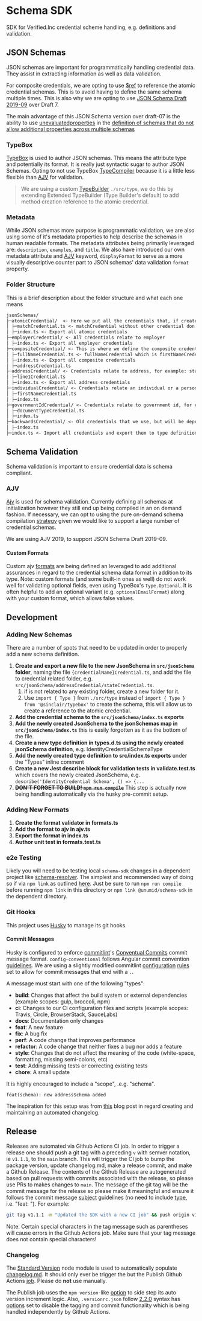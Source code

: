 # Schema SDK
SDK for Verified.Inc credential scheme handling, e.g. definitions and validation.

## JSON Schemas
JSON schemas are important for programmatically handling credential data. They assist in extracting information as well as data validation.

For composite credentials, we are opting to use [$ref](https://json-schema.org/understanding-json-schema/structuring.html#ref) to reference the atomic credential schemas. This is to avoid having to define the same schema multiple times. This is also why we are opting to use [JSON Schema Draft 2019-09](https://ajv.js.org/guide/schema-language.html#draft-2019-09-and-draft-2020-12) over Draft 7.

The main advantage of this JSON Schema version over draft-07 is the ability to use  [unevaluatedproperties](https://ajv.js.org/json-schema.html#unevaluatedproperties) in the [definition of schemas that do not allow additional properties across multiple schemas](https://json-schema.org/understanding-json-schema/reference/object.html#extending)

### TypeBox
[TypeBox](https://github.com/sinclairzx81/typebox) is used to author JSON schemas. This means the attribute type and potentially its format. It is really just syntactic sugar to author JSON Schemas. Opting to not use TypeBox [TypeCompiler](https://github.com/sinclairzx81/typebox#typecompiler) because it is a little less flexible than [AJV](###AJV) for validation.

> We are using a custom [TypeBuilder](https://github.com/sinclairzx81/typebox/issues/373#issuecomment-1502287920) `./src/type`, we do this by extending Extended TypeBuilder (Type Builder's default) to add method creation reference to the atomic credential.

### Metadata
While JSON schemas more purpose is programmatic validation, we are also using some of it's metadata properties to help describe the schemas in human readable formats. The metadata attributes being primarily leveraged are: `description`, `examples`, and `title`. We also have introduced our own metadata attribute and [AJV](#AJV) keyword, `displayFormat` to serve as a more visually descriptive counter part to JSON schemas' data validation `format` property.

### Folder Structure

This is a brief description about the folder structure and what each one means

```markdown
jsonSchemas/ 
├─atomicCredential/  <- Here we put all the credentials that, if created, do not add much information, eg: matchCredential.ts
│ ├─matchCredential.ts <- matchCredential without other credential don't mean anything
│ ├─index.ts <- Export all atomic credentials
├─employerCredential/ <- All credentials relate to employer
│ ├─index.ts <- Export all employer credentials
├─compositeCredential/ <- This is where we define the composite credentials, such as eg: fullNameCredential.ts
│ ├─fullNameCredential.ts <- fullNameCredential which is firstNameCredential + lastNameCredential (optional middleNameCredential)
│ ├─index.ts <- Export all composite credentials
│ ├─addressCredential.ts 
├─addressCredential/ <- Credentials relate to address, for example: stateCredential, cityCredential
│ ├─line1Credential.ts
│ ├─index.ts <- Export all address credentials
├─individualCredential/ <- Credentials relate an individual or a person, for example: firstNameCredential, birthDateCredential
│ ├─firstNameCredential.ts
│ ├─index.ts
├─governmentIdCredential/ <- Credentials relate to government id, for example: ssnCredential, documentTypeCredential
│ ├─documentTypeCredential.ts
│ ├─index.ts
├─backwardsCredential/ <- Old credentials that we use, but will be deprecated
│ ├─index.ts
├─index.ts <- Import all credentials and export them to type definition
```

## Schema Validation
Schema validation is important to ensure credential data is schema compliant.

### AJV
[Ajv](https://ajv.js.org/guide/why-ajv.html) is used for schema validation. Currently defining all schemas at initialization however they still end up being compiled in an on demand fashion. If necessary, we can opt to using the pure on-demand schema compilation [strategy](https://ajv.js.org/guide/managing-schemas.html#pre-adding-all-schemas-vs-adding-on-demand) given we would like to support a large number of credential schemas.

We are using AJV 2019, to support JSON Schema Draft 2019-09.

#### Custom Formats
Custom ajv [formats](https://ajv.js.org/guide/formats.html#user-defined-formats) are being defined an leveraged to add additional assurances in regard to the credential schema data format in addition to its type.
Note: custom formats (and some built-in ones as well) do not work well for validating optional fields, even using TypeBox's `Type.Optional`. It is often helpful to add an optional variant (e.g. `optionalEmailFormat`) along with your custom format, which allows false values.

## Development
### Adding New Schemas
There are a number of spots that need to be updated in order to properly add a new schema definition.


1. **Create and export a new file to the new JsonSchema in `src/jsonSchema` folder**, naming the file `{credentialName}Credential.ts`, and add the file to credential related folder, e.g. `src/jsonSchema/addressCredential/stateCredential.ts`.
   1. if is not related to any existing folder, create a new folder for it. 
   2. Use `import { Type }` from `./src/type` instead of `import { Type } from '@sinclair/typebox'` to create the schema, this will allow us to create a reference to the atomic credential.
2. **Add the credential schema to the `src/jsonSchema/index.ts` exports**
3. **Add the newly created JsonSchema to the jsonSchemas map in `src/jsonSchema/index.ts`** this is easily forgotten as it as the bottom of the file.
4. **Create a new type definition in types.d.ts using the newly created jsonSchema definition**, e.g. IdentityCredentialSchemaType
5. **Add the newly created type definition to src/index.ts exports** under the "Types" inline comment
6.  **Create a new Jest describe block for validation tests in validate.test.ts** which covers the newly created JsonSchema, e.g. `describe('IdentityCredential Schema', () => {...`
7.  ~~**DON'T FORGET TO BUILD! `npm run compile`**~~ This step is actually now being handling automatically via the husky pre-commit setup.

### Adding New Formats
1. **Create the format validator in formats.ts**
2. **Add the format to ajv in ajv.ts**
3. **Export the format in index.ts**
4. **Author unit test in formats.test.ts**

### e2e Testing
Likely you will need to be testing local `schema-sdk` changes in a dependent project like [schema-resolver](https://github.com/UnumID/schema-resolver). The simplest and recommended way of doing so if via `npm link` as outlined [here](https://www.geeksforgeeks.org/how-to-install-a-local-module-using-npm/). Just be sure to run `npm run compile` before running `npm link` in this directory or `npm link @unumid/schema-sdk` in the dependent directory.

### Git Hooks
This project uses [Husky](https://github.com/typicode/husky) to manage its git hooks.

#### Commit Messages
 Husky is configured to enforce [commitlint](https://github.com/conventional-changelog/commitlint/tree/master/%40commitlint/config-conventional)'s [Conventual Commits](https://www.conventionalcommits.org/en/v1.0.0-beta.2/) commit message format. `config-conventional` follows Angular commit convention [guidelines](https://github.com/angular/angular/blob/22b96b9/CONTRIBUTING.md#-commit-message-guidelines). We are using a slightly modified commitlint [configuration](.commitlintrc.json) [rules](https://commitlint.js.org/#/reference-rules) set to allow for commit messages that end with a `.`.

A message must start with one of the following "types":

* **build**: Changes that affect the build system or external dependencies (example scopes: gulp, broccoli, npm)
* **ci**: Changes to our CI configuration files and scripts (example scopes: Travis, Circle, BrowserStack, SauceLabs)
* **docs**: Documentation only changes
* **feat**: A new feature
* **fix**: A bug fix
* **perf**: A code change that improves performance
* **refactor**: A code change that neither fixes a bug nor adds a feature
* **style**: Changes that do not affect the meaning of the code (white-space, formatting, missing semi-colons, etc)
* **test**: Adding missing tests or correcting existing tests
* **chore**: A small update

It is highly encouraged to include a "scope", .e.g. "schema". 
```
feat(schema): new addressSchema added
```

The inspiration for this setup was from [this](https://mokkapps.de/blog/how-to-automatically-generate-a-helpful-changelog-from-your-git-commit-messages/) blog post in regard creating and maintaining an automated changelog.

## Release
Releases are automated via Github Actions CI job. In order to trigger a release one should push a git tag with a preceding `v` with semver notation, ie `v1.1.1`, to the `main` branch. This will trigger the CI job to bump the package version, update changelog.md, make a release commit, and make a Github Release. The contents of the Github Release are autogenerated based on pull requests with commits associated with the release, so please use PRs to makes changes to `main`. The message of the git tag will be the commit message for the release so please make it meaningful and ensure it follows the commit message [subject](https://github.com/angular/angular/blob/22b96b9/CONTRIBUTING.md#subject) guidelines (no need to include [type](https://github.com/angular/angular/blob/22b96b9/CONTRIBUTING.md#type), i.e. "feat: "). For example:

```sh
git tag v1.1.1 -m "Updated the SDK with a new CI job" && push origin v1.1.1
```
Note: Certain special characters in the tag message such as parentheses will cause errors in the Github Actions job. Make sure that your tag message does not contain special characters!
### Changelog
The [Standard Version](https://github.com/conventional-changelog/standard-version) node module is used to automatically populate [changelog.md](/CHANGELOG.md). It should only ever be trigger the but the Publish Github Actions [job](.github/workflows/publish.yaml). Please do **not** use manually.

The Publish job uses the `npm version`-like [option](https://github.com/conventional-changelog/standard-version#release-as-a-target-type-imperatively-npm-version-like) to side step its auto version increment logic. Also, `.versionrc.json` follow [2.2.0](https://github.com/conventional-changelog/conventional-changelog-config-spec/blob/master/versions/2.2.0/README.md) syntax has [options](https://github.com/conventional-changelog/standard-version#skipping-lifecycle-steps) set to disable the tagging and commit functionality which is being handled independently by Github Actions.
